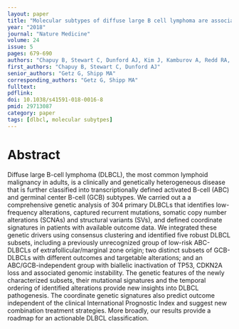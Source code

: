 ```yaml
---
layout: paper
title: "Molecular subtypes of diffuse large B cell lymphoma are associated with distinct pathogenic mechanisms and outcomes"
year: "2018"
journal: "Nature Medicine"
volume: 24
issue: 5
pages: 679-690
authors: "Chapuy B, Stewart C, Dunford AJ, Kim J, Kamburov A, Redd RA, Lawrence MS, Roemer MGM, Li AJ, Ziepert M, Staiger AM, Wala JA, Ducar MD, Leshchiner I, Rheinbay E, Taylor-Weiner A, Coughlin CA, Hess JM, Pedamallu CS, Livitz D, Rosebrock D, Rosenberg M, Tracy AA, Horn H, van Hummelen P, Feldman AL, Link BK, Novak AJ, Cerhan JR, Habermann TM, Siebert R, Rosenwald A, Thorner AR, Meyerson ML, Golub TR, Beroukhim R, Wulf GG, Ott G, Rodig SJ, Monti S, Neuberg DS, Loeffler M, Pfreundschuh M, Trümper L, Getz G, Shipp MA"
first_authors: "Chapuy B, Stewart C, Dunford AJ"
senior_authors: "Getz G, Shipp MA"
corresponding_authors: "Getz G, Shipp MA"
fulltext:
pdflink:
doi: 10.1038/s41591-018-0016-8
pmid: 29713087
category: paper
tags: [dlbcl, molecular subytpes]
---
```


# Abstract

Diffuse large B-cell lymphoma (DLBCL), the most common lymphoid malignancy in adults, is a clinically and genetically heterogeneous disease that is further classified into transcriptionally defined activated B-cell (ABC) and germinal center B-cell (GCB) subtypes. We carried out a a comprehensive genetic analysis of 304 primary DLBCLs that identifies low-frequency alterations, captured recurrent mutations, somatic copy number alterations (SCNAs) and structural variants (SVs), and defined coordinate signatures in patients with available outcome data. We integrated these genetic drivers using consensus clustering and identified five robust DLBCL subsets, including a previously unrecognized group of low-risk ABC-DLBCLs of extrafollicular/marginal zone origin; two distinct subsets of GCB-DLBCLs with different outcomes and targetable alterations; and an ABC/GCB-independent group with biallelic inactivation of TP53, CDKN2A loss and associated genomic instability. The genetic features of the newly characterized subsets, their mutational signatures and the temporal ordering of identified alterations provide new insights into DLBCL pathogenesis. The coordinate genetic signatures also predict outcome independent of the clinical International Prognostic Index and suggest new combination treatment strategies. More broadly, our results provide a roadmap for an actionable DLBCL classification.
